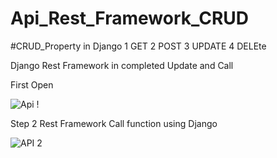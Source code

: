 # Api_Rest_Framework_CRUD
#CRUD_Property in Django
1 GET 
2 POST
3 UPDATE
4 DELEte

Django Rest Framework in completed Update and Call 

First Open 

![Api ! ](https://github.com/ratankumarmaurya/api/assets/48328833/5711dbc7-1250-4d3a-b17f-ca74fe3dbde1)

Step 2 Rest Framework Call function using Django

![API 2 ](https://github.com/ratankumarmaurya/api/assets/48328833/eb05409a-9d5c-4c0f-b3e2-7376b6bdd441)
